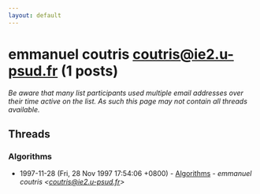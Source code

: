 ```yaml
---
layout: default
---
```


# emmanuel coutris <coutris@ie2.u-psud.fr> (1 posts)

_Be aware that many list participants used multiple email addresses over their time active on the list. As such this page may not contain all threads available._

## Threads

### Algorithms
+ 1997-11-28 (Fri, 28 Nov 1997 17:54:06 +0800) - [Algorithms](/archive/1997/11/903bd52acf596ed85fd244875df61f0666f1d761ad6c82c90362ab0ef9f717b8) - _emmanuel coutris \<coutris@ie2.u-psud.fr\>_


